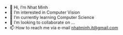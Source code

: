 - 👋 Hi, I’m Nhat Minh 
- 👀 I’m interested in Computer Vision
- 🌱 I’m currently learning Computer Science
- 💞️ I’m looking to collaborate on ...
- 📫 How to reach me via e-mail nhatminh.it@gmail.com 

<!---
nhatminh-it/nhatminh-it is a ✨ special ✨ repository because its my spirit child.
--->

